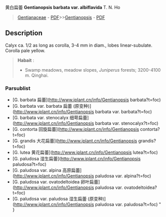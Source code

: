 黄白扁蕾 **Gentianopsis barbata var. albiflavida** T. N. Ho

> [Gentianaceae](http://www.iplant.cn/info/Gentianaceae?t=foc) - [PDF](http://www.iplant.cn/foc/pdf/Gentianaceae.pdf)>>[Gentianopsis](http://www.iplant.cn/info/Gentianopsis?t=foc) - [PDF](http://www.iplant.cn/foc/pdf/Gentianopsis.pdf)

## Description

Calyx ca. 1/2 as long as corolla, 3-4 mm in diam., lobes linear-subulate. Corolla pale yellow.


> **Habait** : 
>* Swamp meadows, meadow slopes, *Juniperus* forests; 3200-4100 m. Qinghai.

### Parsublist

* [G.  barbata  扁蕾](http://www.iplant.cn/info/Gentianopsis barbata?t=foc)
* [G.  barbata var. barbata  扁蕾 (原变种)](http://www.iplant.cn/info/Gentianopsis barbata var. barbata?t=foc)
* [G.  barbata var. stenocalyx  细萼扁蕾](http://www.iplant.cn/info/Gentianopsis barbata var. stenocalyx?t=foc)
* [G.  contorta  回旋扁蕾](http://www.iplant.cn/info/Gentianopsis contorta?t=foc)
* [G.  grandis  大花扁蕾](http://www.iplant.cn/info/Gentianopsis grandis?t=foc)
* [G.  lutea  黄花扁蕾](http://www.iplant.cn/info/Gentianopsis lutea?t=foc)
* [G.  paludosa  湿生扁蕾](http://www.iplant.cn/info/Gentianopsis paludosa?t=foc)
* [G.  paludosa var. alpina  高原扁蕾](http://www.iplant.cn/info/Gentianopsis paludosa var. alpina?t=foc)
* [G.  paludosa var. ovatodeltoidea  卵叶扁蕾](http://www.iplant.cn/info/Gentianopsis paludosa var. ovatodeltoidea?t=foc)
* [G.  paludosa var. paludosa  湿生扁蕾 (原变种)](http://www.iplant.cn/info/Gentianopsis paludosa var. paludosa?t=foc)
"
}